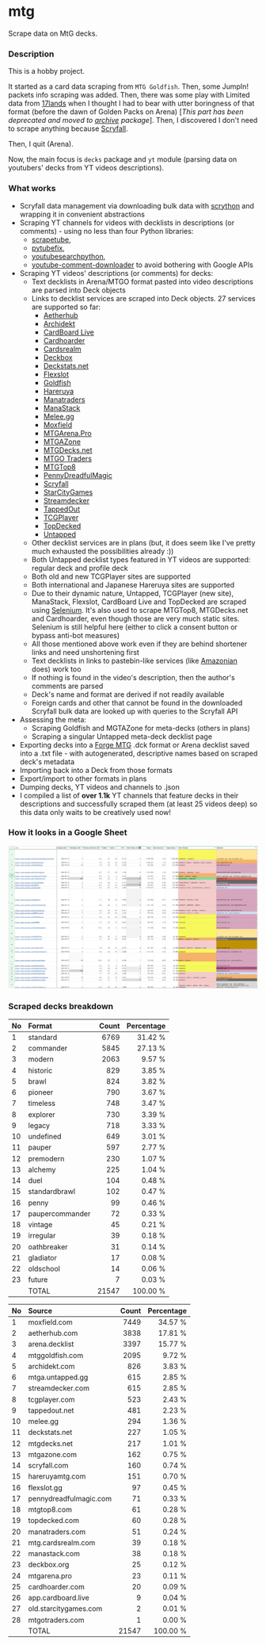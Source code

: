 # mtg
Scrape data on MtG decks.

### Description

This is a hobby project.

It started as a card data scraping from `MTG Goldfish`. Then, some JumpIn! packets info scraping 
was added. Then, there was some play with Limited data from [17lands](https://www.17lands.com) when 
I thought I had to bear with utter boringness of that format (before the dawn of Golden Packs on 
Arena) [_This part has been deprecated and moved to [archive](https://github.com/z33kz33k/mtg/tree/2d5eb0c758953d38ac51840ed3e49c2c25b4fe91/mtgcards/archive) package_]. Then, I discovered I 
don't need to scrape anything because [Scryfall](https://scryfall.com).

Then, I quit (Arena).

Now, the main focus is `decks` package and `yt` module (parsing data on youtubers' decks from YT videos 
descriptions).

### What works

* Scryfall data management via downloading bulk data with 
  [scrython](https://github.com/NandaScott/Scrython) and wrapping it in convenient abstractions
* Scraping YT channels for videos with decklists in descriptions (or comments) - using no less than 
  four Python libraries: 
    * [scrapetube](https://github.com/dermasmid/scrapetube),
    * [pytubefix](https://github.com/JuanBindez/pytubefix),
    * [youtubesearchpython](https://github.com/alexmercerind/youtube-search-python), 
    * [youtube-comment-downloader](https://github.com/egbertbouman/youtube-comment-downloader) 
  to avoid bothering with Google APIs
* Scraping YT videos' descriptions (or comments) for decks:    
    * Text decklists in Arena/MTGO format pasted into video descriptions are parsed into Deck objects
    * Links to decklist services are scraped into Deck objects. 27 services are supported so far:
        * [Aetherhub](https://aetherhub.com)
        * [Archidekt](https://archidekt.com)
        * [CardBoard Live](https://cardboard.live)
        * [Cardhoarder](https://www.cardhoarder.com)
        * [Cardsrealm](https://mtg.cardsrealm.com/en-us/)
        * [Deckbox](https://deckbox.org)
        * [Deckstats.net](https://deckstats.net)
        * [Flexslot](https://flexslot.gg)
        * [Goldfish](https://www.mtggoldfish.com)
        * [Hareruya](https://www.hareruyamtg.com/en/)
        * [Manatraders](https://www.manatraders.com)
        * [ManaStack](https://manastack.com/home)
        * [Melee.gg](https://melee.gg)
        * [Moxfield](https://www.moxfield.com)
        * [MTGArena.Pro](https://mtgarena.pro)
        * [MTGAZone](https://mtgazone.com)
        * [MTGDecks.net](https://mtgdecks.net)
        * [MTGO Traders](https://www.mtgotraders.com/store/index.html)
        * [MTGTop8](https://mtgtop8.com/index)
        * [PennyDreadfulMagic](https://pennydreadfulmagic.com)
        * [Scryfall](https://scryfall.com)
        * [StarCityGames](https://starcitygames.com)
        * [Streamdecker](https://www.streamdecker.com/landing)
        * [TappedOut](https://tappedout.net)
        * [TCGPlayer](https://infinite.tcgplayer.com)
        * [TopDecked](https://www.topdecked.com)
        * [Untapped](https://mtga.untapped.gg) 
    * Other decklist services are in plans (but, it does seem like I've pretty much exhausted the 
      possibilities already :))
    * Both Untapped decklist types featured in YT videos are supported: regular deck and profile deck
    * Both old and new TCGPlayer sites are supported
    * Both international and Japanese Hareruya sites are supported 
    * Due to their dynamic nature, Untapped, TCGPlayer (new site), ManaStack, Flexslot, CardBoard Live 
      and TopDecked are scraped using [Selenium](https://github.com/SeleniumHQ/Selenium). It's also used to scrape MTGTop8, MTGDecks.net and 
      Cardhoarder, even though those are very much static sites. Selenium is still helpful here 
      (either to click a consent button or bypass anti-bot measures)
    * All those mentioned above work even if they are behind shortener links and need unshortening first
    * Text decklists in links to pastebin-like services (like [Amazonian](https://www.youtube.com/@Amazonian) does) work too
    * If nothing is found in the video's description, then the author's comments are parsed
    * Deck's name and format are derived if not readily available
    * Foreign cards and other that cannot be found in the downloaded Scryfall bulk data are looked 
      up with queries to the Scryfall API
* Assessing the meta:
    * Scraping Goldfish and MGTAZone for meta-decks (others in plans)
    * Scraping a singular Untapped meta-deck decklist page
* Exporting decks into a [Forge MTG](https://github.com/Card-Forge/forge) .dck format or Arena 
  decklist saved into a .txt file - with autogenerated, descriptive names based on scraped deck's 
  metadata
* Importing back into a Deck from those formats
* Export/import to other formats in plans
* Dumping decks, YT videos and channels to .json
* I compiled a list of **over 1.1k** YT channels that feature decks in their descriptions and successfully 
  scraped them (at least 25 videos deep) so this data only waits to be creatively used now!

### How it looks in a Google Sheet
![Most popular channels](assets/channels.jpg)

### Scraped decks breakdown
| No | Format | Count | Percentage |
|:---|:-----|------:|-----------:|
| 1  | standard        | 6769 |    31.42 % |
| 2  | commander       | 5845 |    27.13 % |
| 3  | modern          | 2063 |     9.57 % |
| 4  | historic        |  829 |     3.85 % |
| 5  | brawl           |  824 |     3.82 % |
| 6  | pioneer         |  790 |     3.67 % |
| 7  | timeless        |  748 |     3.47 % |
| 8  | explorer        |  730 |     3.39 % |
| 9  | legacy          |  718 |     3.33 % |
| 10 | undefined       |  649 |     3.01 % |
| 11 | pauper          |  597 |     2.77 % |
| 12 | premodern       |  230 |     1.07 % |
| 13 | alchemy         |  225 |     1.04 % |
| 14 | duel            |  104 |     0.48 % |
| 15 | standardbrawl   |  102 |     0.47 % |
| 16 | penny           |   99 |     0.46 % |
| 17 | paupercommander |   72 |     0.33 % |
| 18 | vintage         |   45 |     0.21 % |
| 19 | irregular       |   39 |     0.18 % |
| 20 | oathbreaker     |   31 |     0.14 % |
| 21 | gladiator       |   17 |     0.08 % |
| 22 | oldschool       |   14 |     0.06 % |
| 23 | future          |    7 |     0.03 % |
|  | TOTAL           | 21547 | 100.00 %|

| No | Source | Count | Percentage |
|:---|:-----|------:|-----------:|
| 1  | moxfield.com           | 7449 |    34.57 % |
| 2  | aetherhub.com          | 3838 |    17.81 % |
| 3  | arena.decklist         | 3397 |    15.77 % |
| 4  | mtggoldfish.com        | 2095 |     9.72 % |
| 5  | archidekt.com          |  826 |     3.83 % |
| 6  | mtga.untapped.gg       |  615 |     2.85 % |
| 7  | streamdecker.com       |  615 |     2.85 % |
| 8  | tcgplayer.com          |  523 |     2.43 % |
| 9  | tappedout.net          |  481 |     2.23 % |
| 10 | melee.gg               |  294 |     1.36 % |
| 11 | deckstats.net          |  227 |     1.05 % |
| 12 | mtgdecks.net           |  217 |     1.01 % |
| 13 | mtgazone.com           |  162 |     0.75 % |
| 14 | scryfall.com           |  160 |     0.74 % |
| 15 | hareruyamtg.com        |  151 |     0.70 % |
| 16 | flexslot.gg            |   97 |     0.45 % |
| 17 | pennydreadfulmagic.com |   71 |     0.33 % |
| 18 | mtgtop8.com            |   61 |     0.28 % |
| 19 | topdecked.com          |   60 |     0.28 % |
| 20 | manatraders.com        |   51 |     0.24 % |
| 21 | mtg.cardsrealm.com     |   39 |     0.18 % |
| 22 | manastack.com          |   38 |     0.18 % |
| 23 | deckbox.org            |   25 |     0.12 % |
| 24 | mtgarena.pro           |   23 |     0.11 % |
| 25 | cardhoarder.com        |   20 |     0.09 % |
| 26 | app.cardboard.live     |    9 |     0.04 % |
| 27 | old.starcitygames.com  |    2 |     0.01 % |
| 28 | mtgotraders.com        |    1 |     0.00 % |
|  | TOTAL                  | 21547 | 100.00 %|
